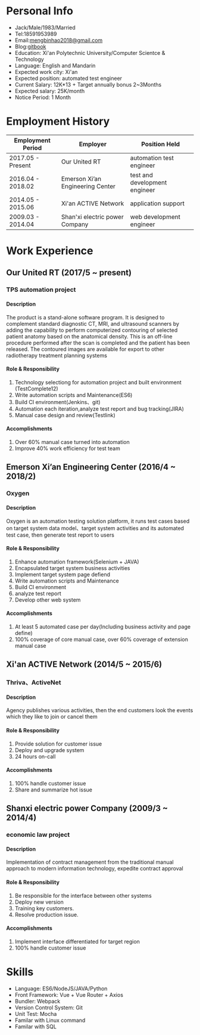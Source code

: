 # Personal Info
- Jack/Male/1983/Married
- Tel:18591953989
- Email:mengbinhao2018@gmail.com
- Blog:[gitbook](https://jackmeng.gitbook.io/note/)
- Education: Xi'an Polytechnic University/Computer Scientce & Technology
- Language: English and Mandarin
- Expected work city: Xi'an
- Expected position: automated test engineer
- Current Salary: 12K*13 + Target annually bonus 2~3Months
- Expected salary: 25K/month
- Notice Period: 1 Month

# Employment History

| Employment Period | Employer                         | Position Held                 |
| ----------------- | -------------------------------- | ----------------------------- |
| 2017.05 - Present | Our United RT                    | automation test engineer      |
| 2016.04 - 2018.02 | Emerson Xi’an Engineering Center | test and development engineer |
| 2014.05 - 2015.06 | Xi'an ACTIVE Network             | application support           |
| 2009.03 - 2014.04 | Shan'xi electric power Company   | web development engineer      |

# Work Experience

## Our United RT (2017/5 ~ present)
### TPS automation project
#### Description
The product is a stand-alone software program.  It is designed to complement standard diagnostic CT, MRI, and ultrasound scanners by adding the capability to perform computerized contouring of selected patient anatomy based on the anatomical density.  This is an off-line procedure performed after the scan is completed and the patient has been released.  The contoured images are available for export to other radiotherapy treatment planning systems

#### Role & Responsibility
1. Technology selectiong for automation project and built environment (TestComplete12)
2. Write automation scripts and Maintenance(ES6)
3. Build CI environment(Jenkins、git)
4. Automation each iteration,analyze test report and bug tracking(JIRA)
5. Manual case design and review(Testlink)

#### Accomplishments
1. Over 60% manual case turned into automation
2. Improve 40% work efficiency for test team

## Emerson Xi’an Engineering Center (2016/4 ~ 2018/2)
### Oxygen
#### Description
Oxygen is an automation testing solution platform, it runs test cases based on target system data model、target system activities and its automated test case, then generate test report to users

#### Role & Responsibility
1. Enhance automation framework(Selenium + JAVA)
2. Encapsulated target system business activities
3. Implement target system page defiend
4. Write automation scripts and Maintenance
5. Build CI environment
6. analyze test report
7. Develop other web system

#### Accomplishments
1. At least 5 automated case per day(Including business activity and page define)
2. 100% coverage of core manual case, over 60% coverage of extension manual case

## Xi'an ACTIVE Network (2014/5 ~ 2015/6)
### Thriva、ActiveNet
#### Description
Agency publishes various activities, then the end customers look the events which they like to join or cancel them

#### Role & Responsibility
1. Provide solution for customer issue
2. Deploy and upgrade system
3. 24 hours on-call

#### Accomplishments
1. 100% handle customer issue
2. Share and summarize hot issue


## Shanxi electric power Company (2009/3 ~ 2014/4)
### economic law project
#### Description
Implementation of contract management from the traditional manual approach to modern information technology, expedite contract approval

#### Role & Responsibility
1. Be responsible for the interface between other systems
2. Deploy new version
3. Training key customers.
4. Resolve production issue.

#### Accomplishments
1. Implement interface differentiated for target region
2. 100% handle customer issue

# Skills
- Language: ES6/NodeJS/JAVA/Python
- Front Framework: Vue + Vue Router + Axios
- Bundler: Webpack
- Version Control System: Git
- Unit Test: Mocha
- Familar with Linux command
- Familar with SQL